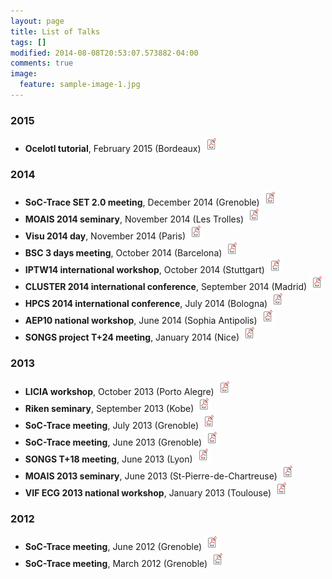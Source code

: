 ```yaml
---
layout: page
title: List of Talks
tags: []
modified: 2014-08-08T20:53:07.573882-04:00
comments: true
image:
  feature: sample-image-1.jpg
---
```


### 2015

- **Ocelotl tutorial**, February 2015 (Bordeaux) [![PDF](/images/pdf.png)](/site/talks/pdf/2015_02_bordeaux_otl_tutorial.pdf)

### 2014

- **SoC-Trace SET 2.0 meeting**, December 2014 (Grenoble) [![PDF](/images/pdf.png)](/site/talks/pdf/2014_12_grenoble_soctrace.pdf)
- **MOAIS 2014 seminary**, November 2014 (Les Trolles) [![PDF](/images/pdf.png)](/site/talks/pdf/2014_11_trolles_moais.pdf)
- **Visu 2014 day**, November 2014 (Paris) [![PDF](/images/pdf.png)](/site/talks/pdf/2014_11_paris_visu2014.pdf)
- **BSC 3 days meeting**, October 2014 (Barcelona) [![PDF](/images/pdf.png)](/site/talks/pdf/2014_10_stuttgart_iptw14.pdf)
- **IPTW14 international workshop**, October 2014 (Stuttgart) [![PDF](/images/pdf.png)](/site/talks/pdf/2014_10_barcelona_bsc.pdf)
- **CLUSTER 2014 international conference**, September 2014 (Madrid) [![PDF](/images/pdf.png)](/site/talks/pdf/2014_09_madrid_cluster2014.pdf)
- **HPCS 2014 international conference**, July 2014 (Bologna) [![PDF](/images/pdf.png)](/site/talks/pdf/2014_07_bologna_hpcs2014.pdf)
- **AEP10 national workshop**, June 2014 (Sophia Antipolis) [![PDF](/images/pdf.png)](/site/talks/pdf/2014_06_sophia_antipolis_aep10.pdf)
- **SONGS project T+24 meeting**, January 2014 (Nice) [![PDF](/images/pdf.png)](/site/talks/pdf/2014_01_nice_songs.pdf)

### 2013

- **LICIA workshop**, October 2013 (Porto Alegre) [![PDF](/images/pdf.png)](/site/talks/pdf/2013_10_poa_licia.pdf)
- **Riken seminary**, September 2013 (Kobe) [![PDF](/images/pdf.png)](/site/talks/pdf/2013_09_kobe_riken.pdf)
- **SoC-Trace meeting**, July 2013 (Grenoble) [![PDF](/images/pdf.png)](/site/talks/pdf/2013_07_grenoble_soctrace.pdf)
- **SoC-Trace meeting**, June 2013 (Grenoble) [![PDF](/images/pdf.png)](/site/talks/pdf/2013_06_stpierre_moais.pdf)
- **SONGS T+18 meeting**, June 2013 (Lyon) [![PDF](/images/pdf.png)](/site/talks/pdf/2013_06_lyon_songs.pdf)
- **MOAIS 2013 seminary**, June 2013 (St-Pierre-de-Chartreuse) [![PDF](/images/pdf.png)](/site/talks/pdf/2013_06_grenoble_soctrace.pdf)
- **VIF ECG 2013 national workshop**, January 2013 (Toulouse) [![PDF](/images/pdf.png)](/site/talks/pdf/2013_01_toulouse_vif.pdf)

### 2012

- **SoC-Trace meeting**, June 2012 (Grenoble) [![PDF](/images/pdf.png)](/site/talks/pdf/2012_06_grenoble_soctrace.pdf)
- **SoC-Trace meeting**, March 2012 (Grenoble) [![PDF](/images/pdf.png)](/site/talks/pdf/2012_03_grenoble_soctrace.pdf)











